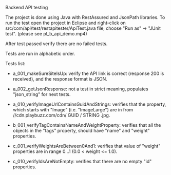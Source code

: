 Backend API testing


The project is done using Java with RestAssured and JsonPath libraries.
To run the test open the project in Eclipse and right-click on src/com/api/test/restapitester/ApiTest.java file,
choose "Run as" -> "JUnit test".
(please see pl_b_api_demo.mp4)

After test passed verify there are no failed tests.


Tests are run in alphabetic order.


Tests list:

- a_001_makeSureSiteIsUp: verify the API link is correct (response 200 is received),
and the response format is JSON.

- a_002_getJsonResponse: not a test in strict meaning, populates "json_string" for next tests.

- a_010_verifyImageUrlContainsGuidAndStrings: verifies that the property, which starts with
"Image" (i.e. "ImageLarge") are in from //cdn.playbuzz.com/cdn/ GUID / STRING .jpg.

- b_001_verifyTagContainsNameAndWeightProperty: verifies that all the objects in the
"tags" property, should have "name" and "weight" properties.

- c_001_verifyWeightsAreBetween0And1: verifies that value of "weight" properties are
in range 0...1 (0.0 < weight <= 1.0).

- c_010_verifyIdsAreNotEmpty: verifies that there are no empty "id" properties.